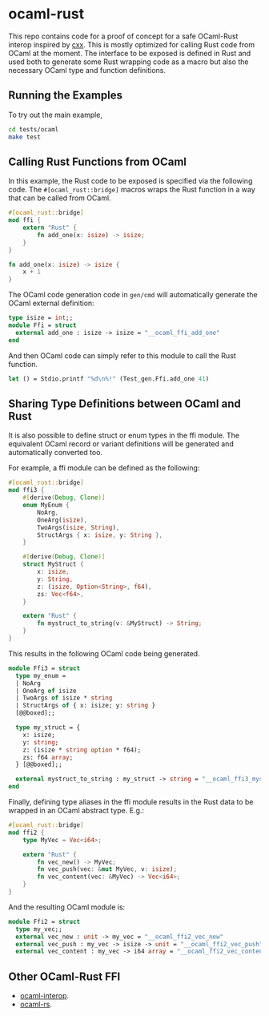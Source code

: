 # ocaml-rust

This repo contains code for a proof of concept for a safe OCaml-Rust interop
inspired by [cxx](https://cxx.rs/). This is mostly optimized for calling
Rust code from OCaml at the moment. The interface to be exposed is defined
in Rust and used both to generate some Rust wrapping code as a macro but
also the necessary OCaml type and function definitions.

## Running the Examples

To try out the main example,
```bash
cd tests/ocaml
make test
```

## Calling Rust Functions from OCaml
In this example, the Rust code to be exposed is specified via the following
code. The `#[ocaml_rust::bridge]` macros wraps the Rust function in a way
that can be called from OCaml.

```rust
#[ocaml_rust::bridge]
mod ffi {
    extern "Rust" {
        fn add_one(x: isize) -> isize;
    }
}

fn add_one(x: isize) -> isize {
    x + 1
}
```

The OCaml code generation code in `gen/cmd` will automatically generate the
OCaml external definition:

```ocaml
type isize = int;;
module Ffi = struct
  external add_one : isize -> isize = "__ocaml_ffi_add_one"
end
```

And then OCaml code can simply refer to this module to call the Rust function.

```ocaml
let () = Stdio.printf "%d\n%!" (Test_gen.Ffi.add_one 41)
```

## Sharing Type Definitions between OCaml and Rust
It is also possible to define struct or enum types in the ffi module.
The equivalent OCaml record or variant definitions will be generated
and automatically converted too.

For example, a ffi module can be defined as the following:
```rust
#[ocaml_rust::bridge]
mod ffi3 {
    #[derive(Debug, Clone)]
    enum MyEnum {
        NoArg,
        OneArg(isize),
        TwoArgs(isize, String),
        StructArgs { x: isize, y: String },
    }

    #[derive(Debug, Clone)]
    struct MyStruct {
        x: isize,
        y: String,
        z: (isize, Option<String>, f64),
        zs: Vec<f64>,
    }

    extern "Rust" {
        fn mystruct_to_string(v: &MyStruct) -> String;
    }
}
```

This results in the following OCaml code being generated.
```ocaml
module Ffi3 = struct
  type my_enum =
  | NoArg
  | OneArg of isize
  | TwoArgs of isize * string
  | StructArgs of { x: isize; y: string }
  [@@boxed];;

  type my_struct = {
    x: isize;
    y: string;
    z: (isize * string option * f64);
    zs: f64 array;
  } [@@boxed];;

  external mystruct_to_string : my_struct -> string = "__ocaml_ffi3_mystruct_to_string"
end
```

Finally, defining type aliases in the ffi module results in the
Rust data to be wrapped in an OCaml abstract type. E.g.:

```rust
#[ocaml_rust::bridge]
mod ffi2 {
    type MyVec = Vec<i64>;

    extern "Rust" {
        fn vec_new() -> MyVec;
        fn vec_push(vec: &mut MyVec, v: isize);
        fn vec_content(vec: &MyVec) -> Vec<i64>;
    }
}
```

And the resulting OCaml module is:
```ocaml
module Ffi2 = struct
  type my_vec;;
  external vec_new : unit -> my_vec = "__ocaml_ffi2_vec_new"
  external vec_push : my_vec -> isize -> unit = "__ocaml_ffi2_vec_push"
  external vec_content : my_vec -> i64 array = "__ocaml_ffi2_vec_content"
```
 
## Other OCaml-Rust FFI

- [ocaml-interop](https://github.com/tezedge/ocaml-interop).
- [ocaml-rs](https://github.com/zshipko/ocaml-rs).
